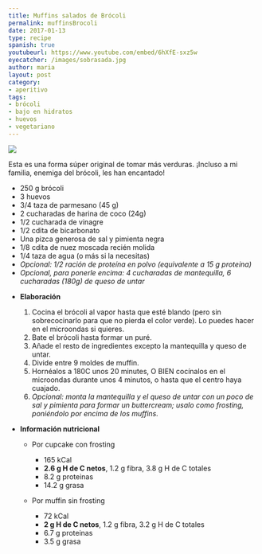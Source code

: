 ```yaml
---
title: Muffins salados de Brócoli
permalink: muffinsBrocoli
date: 2017-01-13
type: recipe
spanish: true
youtubeurl: https://www.youtube.com/embed/6hXfE-sxz5w
eyecatcher: /images/sobrasada.jpg
author: maria
layout: post
category: 
- aperitivo
tags: 
- brócoli
- bajo en hidratos
- huevos
- vegetariano
---
```


<img src="https://farm1.staticflickr.com/491/32141981182_c106326fbd_o_d.jpg" >

Esta es una forma súper original de tomar más verduras. ¡Incluso a mi familia, enemiga del brócoli, les han encantado!


<ul>
  <li>250 g brócoli</li>
  <li>3 huevos</li>
  <li>3/4 taza de parmesano (45 g)</li>
  <li>2 cucharadas de harina de coco (24g)</li>
  <li>1/2 cucharada de vinagre</li>
  <li>1/2 cdita de bicarbonato</li>
  <li>Una pizca generosa de sal y pimienta negra</li>
  <li>1/8 cdita de nuez moscada recién molida</li>
  <li>1/4 taza de agua (o más si la necesitas)</li>
  <li><i>Opcional: 1/2 ración de proteína en polvo (equivalente a 15 g proteina)</i></li>
  <li><i>Opcional, para ponerle encima: 4 cucharadas de mantequilla, 6 cucharadas (180g) de queso de untar</i></li>
</ul>

* **Elaboración** 
  1. Cocina el brócoli al vapor hasta que esté blando (pero sin sobrecocinarlo para que no pierda el color verde). Lo puedes hacer en el microondas si quieres.
  2. Bate el brócoli hasta formar un puré.
  3. Añade el resto de ingredientes excepto la mantequilla y queso de untar.
  4. Divide entre 9 moldes de muffin.
  5. Hornéalos a 180C unos 20 minutes, O BIEN cocínalos en el microondas durante unos 4 minutos, o hasta que el centro haya cuajado.
  6. _Opcional: monta la mantequilla y el queso de untar con un poco de sal y pimienta para formar un buttercream; usalo como frosting, poniéndolo por encima de los muffins._
  
* **Información nutricional**
  - Por cupcake con frosting
    - 165 kCal
    - **2.6 g H de C netos**, 1.2 g fibra, 3.8 g H de C totales
    - 8.2 g proteinas
    - 14.2 g grasa
  
  - Por muffin sin frosting
    - 72 kCal
    - **2 g H de C netos**, 1.2 g fibra, 3.2 g H de C totales
    - 6.7 g proteinas
    - 3.5 g grasa

